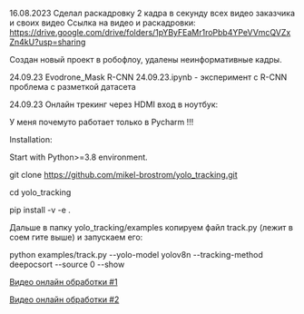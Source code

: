 16.08.2023
Сделал раскадровку 2 кадра в секунду всех видео заказчика и своих видео
Ссылка на видео и раскадровки:
https://drive.google.com/drive/folders/1pYByFEaMr1roPbb4YPeVVmcQVZxZn4kU?usp=sharing

Создан новый проект в робофлоу, удалены неинформативные кадры.

24.09.23
Evodrone_Mask R-CNN 24.09.23.ipynb - эксперимент с R-CNN 
проблема с разметкой датасета

24.09.23
Онлайн трекинг через HDMI вход в ноутбук: 

У меня почемуто работает только в Pycharm !!!

Installation:

Start with Python>=3.8 environment.

git clone https://github.com/mikel-brostrom/yolo_tracking.git

cd yolo_tracking

pip install -v -e .

Дальше в папку yolo_tracking/examples копируем файл track.py (лежит в соем гите выше) и запускаем его:

python examples/track.py --yolo-model yolov8n --tracking-method deepocsort --source 0 --show

[Видео онлайн обработки #1](https://drive.google.com/file/d/1Y93U_Ws8IV3epZwKx_TFD-FvJJWxc5lh/view?usp=sharing)

[Видео онлайн обработки #2](https://drive.google.com/file/d/1zTZdVtxysBqSu05_fbO1UcQKgyE5hqWU/view?usp=sharing)

